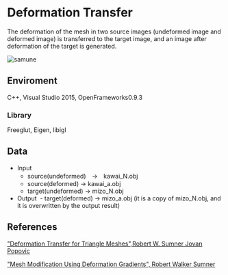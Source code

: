 # Deformation Transfer

The deformation of the mesh in two source images (undeformed image and deformed image) is transferred to the target image, and an image after deformation of the target is generated.

![samune](https://user-images.githubusercontent.com/18544494/27771721-abcf7f14-5f8f-11e7-9525-8d937635027f.JPG)

## Enviroment
C++, Visual Studio 2015, OpenFrameworks0.9.3

### Library
Freeglut, Eigen, libigl


## Data
- Input
  - source(undeformed)　→　kawai_N.obj
  - source(deformed) → kawai_a.obj
  - target(undeformed) → mizo_N.obj
- Output
  - target(deformed) → mizo_a.obj (it is a copy of mizo_N.obj, and it is overwritten by the output result)

## References
["Deformation Transfer for Triangle Meshes",Robert W. Sumner Jovan Popovic](https://pdfs.semanticscholar.org/6a5d/cfbd6498a36976a8ea22ed21bb21601b7999.pdf)

["Mesh Modification Using Deformation Gradients", Robert Walker Sumner](http://people.csail.mit.edu/sumner/thesis/Sumner2005MMU.pdf)
